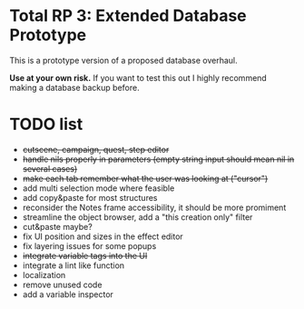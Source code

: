# Total RP 3: Extended Database Prototype

This is a prototype version of a proposed database overhaul.

**Use at your own risk.**
If you want to test this out I highly recommend making a database backup before.

# TODO list

- ~~cutscene, campaign, quest, step editor~~
- ~~handle nils properly in parameters (empty string input should mean nil in several cases)~~
- ~~make each tab remember what the user was looking at ("cursor")~~
- add multi selection mode where feasible
- add copy&paste for most structures
- reconsider the Notes frame accessibility, it should be more promiment
- streamline the object browser, add a "this creation only" filter
- cut&paste maybe?
- fix UI position and sizes in the effect editor
- fix layering issues for some popups
- ~~integrate variable tags into the UI~~
- integrate a lint like function
- localization
- remove unused code
- add a variable inspector
